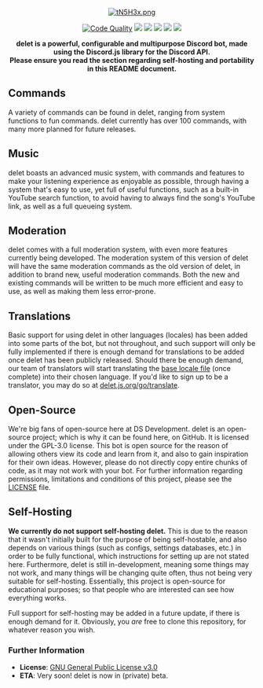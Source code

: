 <p align="center"><a href="https://delet.js.org/" title="delet" target="_blank"><img src="https://vgy.me/TedOc5.png" alt="tN5H3x.png"></a>

<p align="center">
<a href="https://app.codacy.com/app/suvanl/delet-2.0/dashboard" title="Code Quality"><img src="https://api.codacy.com/project/badge/Grade/4095a9a01d8445939612d31b6283e6fd" alt="Code Quality"></a>
<a href="https://travis-ci.org/DS-Development/delet" title="Linux Build Status"><img src="https://travis-ci.org/DS-Development/delet.svg?branch=master"/></a>
<a href="https://ci.appveyor.com/project/suvanl/delet" title="Windows Build Status"><img src="https://ci.appveyor.com/api/projects/status/github/ds-development/delet?branch=master&svg=true"></a>
<a href="https://dependabot.com" title="Dependabot Status"><img src="https://api.dependabot.com/badges/status?host=github&identifier=116506668"></a>
<a href="https://david-dm.org/DS-Development/delet" title="dependencies status"><img src="https://david-dm.org/DS-Development/delet/status.svg"/></a>
<a href="https://david-dm.org/DS-Development/delet?type=dev" title="devDependencies status"><img src="https://david-dm.org/DS-Development/delet/dev-status.svg"/></a>
</p>

<p align="center"><strong>delet is a powerful, configurable and multipurpose Discord bot, made using the Discord.js library for the Discord API.
<br>Please ensure you read the section regarding self-hosting and portability in this README document.</strong></p>

## Commands
A variety of commands can be found in delet, ranging from system functions to fun commands. delet currently has over 100 commands, with many more planned for future releases.

## Music
delet boasts an advanced music system, with commands and features to make your listening experience as enjoyable as possible, through having a system that's easy to use, yet full of useful functions, such as a built-in YouTube search function, to avoid having to always find the song's YouTube link, as well as a full queueing system.

## Moderation
delet comes with a full moderation system, with even more features currently being developed. The moderation system of this version of delet will have the same moderation commands as the old version of delet, in addition to brand new, useful moderation commands. Both the new and existing commands will be written to be much more efficient and easy to use, as well as making them less error-prone.

## Translations
Basic support for using delet in other languages (locales) has been added into some parts of the bot, but not throughout, and such support will only be fully implemented if there is enough demand for translations to be added once delet has been publicly released. Should there be enough demand, our team of translators will start translating the [base locale file](https://github.com/DS-Development/delet/blob/master/locales/en-GB.js) (once complete) into their chosen language. If you'd like to sign up to be a translator, you may do so at [delet.js.org/go/translate](https://delet.js.org/go/translate).

## Open-Source
We're big fans of open-source here at DS Development. delet is an open-source project; which is why it can be found here, on GitHub. It is licensed under the GPL-3.0 license. This bot is open source for the reason of allowing others view its code and learn from it, and also to gain inspiration for their own ideas. However, please do not directly copy entire chunks of code, as it may not work with your bot.
For further information regarding permissions, limitations and conditions of this project, please see the [LICENSE](https://github.com/DS-Development/delet/blob/master/LICENSE) file.

## Self-Hosting
**We currently do not support self-hosting delet.** This is due to the reason that it wasn't initially built for the purpose of being self-hostable, and also depends on various things (such as configs, settings databases, etc.) in order to be fully functional, which instructions for setting up are not stated here. Furthermore, delet is still in-development, meaning some things may not work, and many things will be changing quite often, thus not being very suitable for self-hosting. Essentially, this project is open-source for educational purposes; so that people who are interested can see how everything works.

Full support for self-hosting may be added in a future update, if there is enough demand for it.
Obviously, you *are* free to clone this repository, for whatever reason you wish.

### Further Information
- **License**: [GNU General Public License v3.0](https://github.com/DS-Development/delet/blob/master/LICENSE)
- **ETA**: Very soon! delet is now in (private) beta.

